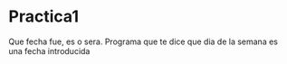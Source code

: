 # Practica1

Que fecha fue, es o sera.
Programa que te dice que dia de la semana es una fecha introducida
